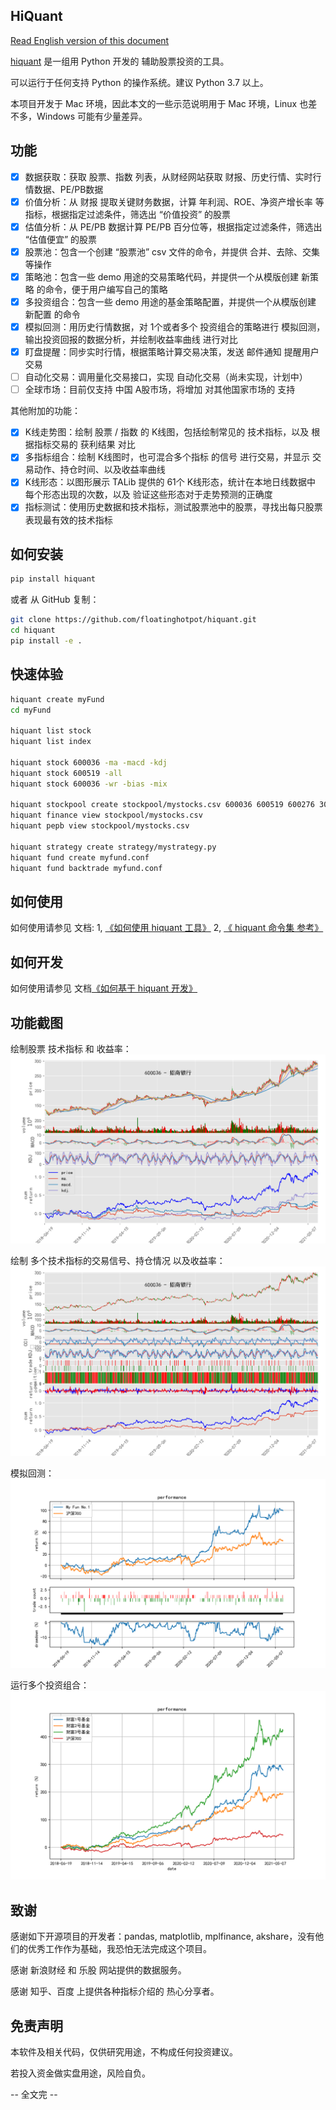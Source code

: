 
## HiQuant

[Read English version of this document](README.md)

[hiquant](https://github.com/floatinghotpot/hiquant.git) 是一组用 Python 开发的 辅助股票投资的工具。

可以运行于任何支持 Python 的操作系统。建议 Python 3.7 以上。

本项目开发于 Mac 环境，因此本文的一些示范说明用于 Mac 环境，Linux 也差不多，Windows 可能有少量差异。

## 功能

- [x] 数据获取：获取 股票、指数 列表，从财经网站获取 财报、历史行情、实时行情数据、PE/PB数据
- [x] 价值分析：从 财报 提取关键财务数据，计算 年利润、ROE、净资产增长率 等指标，根据指定过滤条件，筛选出 “价值投资” 的股票
- [x] 估值分析：从 PE/PB 数据计算 PE/PB 百分位等，根据指定过滤条件，筛选出 “估值便宜” 的股票
- [x] 股票池：包含一个创建 “股票池” csv 文件的命令，并提供 合并、去除、交集 等操作
- [x] 策略池：包含一些 demo 用途的交易策略代码，并提供一个从模版创建 新策略 的命令，便于用户编写自己的策略
- [x] 多投资组合：包含一些 demo 用途的基金策略配置，并提供一个从模版创建 新配置 的命令
- [x] 模拟回测：用历史行情数据，对 1个或者多个 投资组合的策略进行 模拟回测，输出投资回报的数据分析，并绘制收益率曲线 进行对比
- [x] 盯盘提醒：同步实时行情，根据策略计算交易决策，发送 邮件通知 提醒用户交易
- [ ] 自动化交易：调用量化交易接口，实现 自动化交易（尚未实现，计划中）
- [ ] 全球市场：目前仅支持 中国 A股市场，将增加 对其他国家市场的 支持

其他附加的功能：
- [x] K线走势图：绘制 股票 / 指数 的 K线图，包括绘制常见的 技术指标，以及 根据指标交易的 获利结果 对比
- [x] 多指标组合：绘制 K线图时，也可混合多个指标 的信号 进行交易，并显示 交易动作、持仓时间、以及收益率曲线
- [x] K线形态：以图形展示 TALib 提供的 61个 K线形态，统计在本地日线数据中 每个形态出现的次数，以及 验证这些形态对于走势预测的正确度
- [x] 指标测试：使用历史数据和技术指标，测试股票池中的股票，寻找出每只股票 表现最有效的技术指标

## 如何安装

```bash
pip install hiquant
```

或者 从 GitHub 复制：
```bash
git clone https://github.com/floatinghotpot/hiquant.git
cd hiquant
pip install -e .
```

## 快速体验

```bash
hiquant create myFund
cd myFund

hiquant list stock
hiquant list index

hiquant stock 600036 -ma -macd -kdj
hiquant stock 600519 -all
hiquant stock 600036 -wr -bias -mix

hiquant stockpool create stockpool/mystocks.csv 600036 600519 600276 300357 002258
hiquant finance view stockpool/mystocks.csv
hiquant pepb view stockpool/mystocks.csv

hiquant strategy create strategy/mystrategy.py
hiquant fund create myfund.conf
hiquant fund backtrade myfund.conf
```

## 如何使用

如何使用请参见 文档:
1, [《如何使用 hiquant 工具》](docs/README.md)
2, [《 hiquant 命令集 参考》](docs/CMD.md)

## 如何开发

如何使用请参见 文档[《如何基于 hiquant 开发》](docs/DEV.md)

## 功能截图

绘制股票 技术指标 和 收益率：
![Draw stock](docs/draw_stock_1.png)

绘制 多个技术指标的交易信号、持仓情况 以及收益率：
![Draw stock](docs/draw_stock_2.png)

模拟回测：
![Draw stock](docs/back_trade.png)

运行多个投资组合：
![Draw stock](docs/multi_funds.png)

## 致谢

感谢如下开源项目的开发者：pandas, matplotlib, mplfinance, akshare，没有他们的优秀工作作为基础，我恐怕无法完成这个项目。

感谢 新浪财经 和 乐股 网站提供的数据服务。

感谢 知乎、百度 上提供各种指标介绍的 热心分享者。

## 免责声明

本软件及相关代码，仅供研究用途，不构成任何投资建议。

若投入资金做实盘用途，风险自负。

-- 全文完 --
